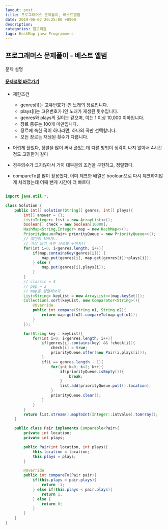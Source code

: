```yaml
---
layout: post
title: 프로그래머스 문제풀이, 베스트앨범
date: 2019-06-07 20:25:00 +0900
description:
categories: 알고리즘
tags: HashMap java Programmers
---
```


## 프로그래머스 문제풀이 - 베스트 앨범

문제 설명

#### [문제설명 바로가기](https://programmers.co.kr/learn/courses/30/lessons/42579)

* 제한조건
  * genres[i]는 고유번호가 i인 노래의 장르입니다.
  * plays[i]는 고유번호가 i인 노래가 재생된 횟수입니다.
  * genres와 plays의 길이는 같으며, 이는 1 이상 10,000 이하입니다.
  * 장르 종류는 100개 미만입니다.
  * 장르에 속한 곡이 하나라면, 하나의 곡만 선택합니다.
  * 모든 장르는 재생된 횟수가 다릅니다.

* 어렵게 풀었다, 정렬을 많이 써서 풀었는데 다른 방법이 생각이 나지 않아서 4시간 정도 고민한거 같다
* 경우의수가 크지않아서 거이 대부분의 조건을 구현하고, 정렬했다.
* compareTo를 많이 활용했다, 이미 체크한 배열은 boolean으로 다시 체크하지않게 처리했는데 어째 뺀게 시간이 더 빠르다

```java

import java.util.*;

class Solution {
    public int[] solution(String[] genres, int[] plays){
        int[] answer = {};
        List<Integer> list = new ArrayList<>();
        boolean[] check = new boolean[10000];
        HashMap<String,Integer> map = new HashMap<>();
        PriorityQueue<Pair> priorityQueue = new PriorityQueue<>();
        // 제한이 100개..
        // 가장 많이 속한 장르를 구하자!!
        for(int i=0; i<genres.length; i++){
            if(map.containsKey(genres[i])) {
                map.put(genres[i], map.get(genres[i])+plays[i]);
            } else {
                map.put(genres[i],plays[i]);
            }
        }
        // classic = 3
        // pop = 2
        // map을 정렬해보자..
        List<String> keyList = new ArrayList<>(map.keySet());
        Collections.sort(keyList, new Comparator<String>(){
            @Override
            public int compare(String o1, String o2){
                return map.get(o2).compareTo(map.get(o1));
            }
        });

        for(String key : keyList){
            for(int i=0; i<genres.length; i++){
                if(genres[i].contains(key) && !check[i]){
                    check[i] = true;
                    priorityQueue.offer(new Pair(i,plays[i]));
                }
                if(i == genres.length - 1){
                    for(int k=0; k<2; k++){
                        if(priorityQueue.isEmpty()){
                            break;
                        }
                        list.add(priorityQueue.poll().location);
                    }
                    priorityQueue.clear();
                }
            }
        }
        return list.stream().mapToInt(Integer::intValue).toArray();
    }

    public class Pair implements Comparable<Pair>{
        private int location;
        private int plays;

        public Pair(int location, int plays){
            this.location = location;
            this.plays = plays;
        }

        @Override
        public int compareTo(Pair pair){
            if(this.plays > pair.plays){
                return -1;
            } else if(this.plays < pair.plays){
                return 1;
            } else {
                return 0;
            }
        }
    }
}

```